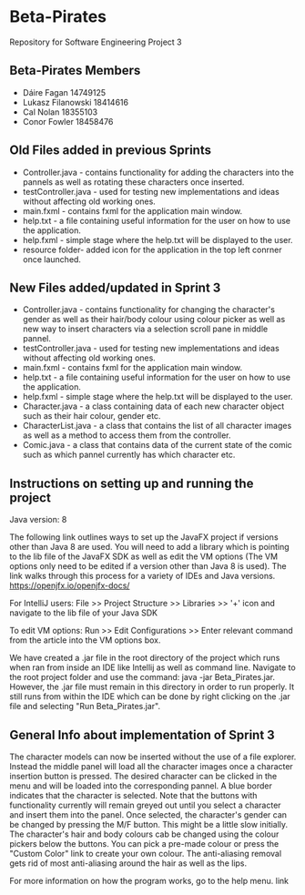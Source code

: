 # Beta-Pirates
Repository for Software Engineering Project 3

## Beta-Pirates Members
- Dáire Fagan 14749125
- Lukasz Filanowski 18414616
- Cal Nolan 18355103
- Conor Fowler 18458476

## Old Files added in previous Sprints
- Controller.java - contains functionality for adding the characters into the pannels as well as rotating these characters once inserted.
- testController.java - used for testing new implementations and ideas without affecting old working ones. 
- main.fxml - contains fxml for the application main window.
- help.txt - a file containing useful information for the user on how to use the application.
- help.fxml - simple stage where the help.txt will be displayed to the user.
- resource folder- added icon for the application in the top left conrner once launched.


## New Files added/updated in Sprint 3
- Controller.java - contains functionality for changing the character's gender as well as their hair/body colour using colour picker as well as new way to insert
  characters via a selection scroll pane in middle pannel. 
- testController.java - used for testing new implementations and ideas without affecting old working ones. 
- main.fxml - contains fxml for the application main window.
- help.txt - a file containing useful information for the user on how to use the application.
- help.fxml - simple stage where the help.txt will be displayed to the user.
- Character.java - a class containing data of each new character object such as their hair colour, gender etc.
- CharacterList.java - a class that contains the list of all character images as well as a method to access them from the controller.
- Comic.java - a class that contains data of the current state of the comic such as which pannel currently has which character etc.  

## Instructions on setting up and running the project
Java version: 8

The following link outlines ways to set up the JavaFX project if versions other than Java 8 are used. You will need to add a library which is pointing to the lib file of the JavaFX SDK as well as edit the VM options (The VM options only need to be edited if a version other than Java 8 is used). The link walks through this process for a variety of IDEs and Java versions.
https://openjfx.io/openjfx-docs/

For IntelliJ users: File >> Project Structure >> Libraries >> '+' icon and navigate to the lib file of your Java SDK

To edit VM options: Run >> Edit Configurations >> Enter relevant command from the article into the VM options box.

We have created a .jar file in the root directory of the project which runs when ran from inside an IDE like Intellij as well as command line. Navigate to the root project folder and use the command: java -jar Beta_Pirates.jar. However, the .jar file must remain in this directory in order to run properly. It still runs from within the IDE which can be done by right clicking on the .jar file and selecting "Run Beta_Pirates.jar".

## General Info about implementation of Sprint 3

The character models can now be inserted without the use of a file explorer. Instead the middle panel will load all the character images once a character insertion button
is pressed. The desired character can be clicked in the menu and will be loaded into the corresponding pannel. A blue border indicates that the character is selected. Note that 
the buttons with functionality currently will remain greyed out until you select a character and insert them into the panel. Once selected, the character's gender can be changed 
by pressing the M/F button. This might be a little slow initially. The character's hair and body colours cab be changed using the colour pickers below the buttons. You can pick 
a pre-made colour or press the "Custom Color" link to create your own colour. The anti-aliasing removal gets rid of most anti-aliasing around the hair as well as the lips. 

For more information on how the program works, go to the help menu. 
link 

